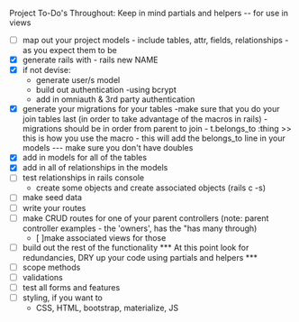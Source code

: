 Project To-Do's
Throughout: Keep in mind partials and helpers -- for use in views 
-[ ] map out your project models - include tables, attr, fields, relationships - as you expect them to be
-[x] generate rails with - rails new NAME
-[x] if not devise:
    - generate user/s model
    - build out authentication
        -using bcrypt
    - add in omniauth & 3rd party authentication
-[x] generate your migrations for your tables
    -make sure that you do your join tables last (in order to take advantage of the macros in rails)
        - migrations should be in order from parent to join
        - t.belongs_to :thing >> this is how you use the macro
            - this will add the belongs_to line in your models --- make sure you don't have doubles
-[x] add in models for all of the tables
-[x] add in all of relationships in the models
-[ ] test relationships in rails console
    - create some objects and create associated objects (rails c -s)
-[ ] make seed data
-[ ] write your routes
-[ ] make CRUD routes for one of your parent controllers (note: parent controller examples - the 'owners', has the "has many through)
    - [ ]make associated views for those
-[ ] build out the rest of the functionality
*** At this point look for redundancies, DRY up your code using partials and helpers ***
-[ ] scope methods
-[ ] validations
-[ ] test all forms and features
-[ ] styling, if you want to
    - CSS, HTML, bootstrap, materialize, JS